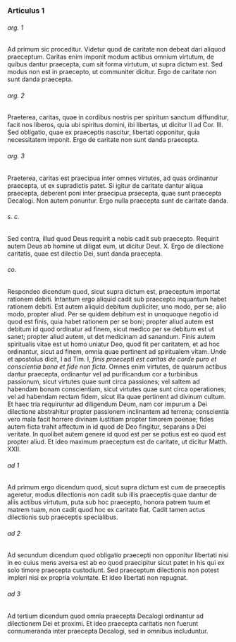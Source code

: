 ### Articulus 1

###### arg. 1
Ad primum sic proceditur. Videtur quod de caritate non debeat dari aliquod praeceptum. Caritas enim imponit modum actibus omnium virtutum, de quibus dantur praecepta, cum sit forma virtutum, ut supra dictum est. Sed modus non est in praecepto, ut communiter dicitur. Ergo de caritate non sunt danda praecepta.

###### arg. 2
Praeterea, caritas, quae in cordibus nostris per spiritum sanctum diffunditur, facit nos liberos, quia ubi spiritus domini, ibi libertas, ut dicitur II ad Cor. III. Sed obligatio, quae ex praeceptis nascitur, libertati opponitur, quia necessitatem imponit. Ergo de caritate non sunt danda praecepta.

###### arg. 3
Praeterea, caritas est praecipua inter omnes virtutes, ad quas ordinantur praecepta, ut ex supradictis patet. Si igitur de caritate dantur aliqua praecepta, deberent poni inter praecipua praecepta, quae sunt praecepta Decalogi. Non autem ponuntur. Ergo nulla praecepta sunt de caritate danda.

###### s. c.
Sed contra, illud quod Deus requirit a nobis cadit sub praecepto. Requirit autem Deus ab homine ut diligat eum, ut dicitur Deut. X. Ergo de dilectione caritatis, quae est dilectio Dei, sunt danda praecepta.

###### co.
Respondeo dicendum quod, sicut supra dictum est, praeceptum importat rationem debiti. Intantum ergo aliquid cadit sub praecepto inquantum habet rationem debiti. Est autem aliquid debitum dupliciter, uno modo, per se; alio modo, propter aliud. Per se quidem debitum est in unoquoque negotio id quod est finis, quia habet rationem per se boni; propter aliud autem est debitum id quod ordinatur ad finem, sicut medico per se debitum est ut sanet; propter aliud autem, ut det medicinam ad sanandum. Finis autem spiritualis vitae est ut homo uniatur Deo, quod fit per caritatem, et ad hoc ordinantur, sicut ad finem, omnia quae pertinent ad spiritualem vitam. Unde et apostolus dicit, I ad Tim. I, *finis praecepti est caritas de corde puro et conscientia bona et fide non ficta*. Omnes enim virtutes, de quarum actibus dantur praecepta, ordinantur vel ad purificandum cor a turbinibus passionum, sicut virtutes quae sunt circa passiones; vel saltem ad habendam bonam conscientiam, sicut virtutes quae sunt circa operationes; vel ad habendam rectam fidem, sicut illa quae pertinent ad divinum cultum. Et haec tria requiruntur ad diligendum Deum, nam cor impurum a Dei dilectione abstrahitur propter passionem inclinantem ad terrena; conscientia vero mala facit horrere divinam iustitiam propter timorem poenae; fides autem ficta trahit affectum in id quod de Deo fingitur, separans a Dei veritate. In quolibet autem genere id quod est per se potius est eo quod est propter aliud. Et ideo maximum praeceptum est de caritate, ut dicitur Matth. XXII.

###### ad 1
Ad primum ergo dicendum quod, sicut supra dictum est cum de praeceptis ageretur, modus dilectionis non cadit sub illis praeceptis quae dantur de aliis actibus virtutum, puta sub hoc praecepto, honora patrem tuum et matrem tuam, non cadit quod hoc ex caritate fiat. Cadit tamen actus dilectionis sub praeceptis specialibus.

###### ad 2
Ad secundum dicendum quod obligatio praecepti non opponitur libertati nisi in eo cuius mens aversa est ab eo quod praecipitur sicut patet in his qui ex solo timore praecepta custodiunt. Sed praeceptum dilectionis non potest impleri nisi ex propria voluntate. Et ideo libertati non repugnat.

###### ad 3
Ad tertium dicendum quod omnia praecepta Decalogi ordinantur ad dilectionem Dei et proximi. Et ideo praecepta caritatis non fuerunt connumeranda inter praecepta Decalogi, sed in omnibus includuntur.

